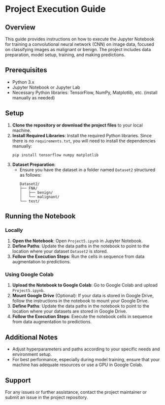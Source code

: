 
# Project Execution Guide

## Overview
This guide provides instructions on how to execute the Jupyter Notebook for training a convolutional neural network (CNN) on image data, focused on classifying images as malignant or benign. The project includes data preparation, model setup, training, and making predictions.

## Prerequisites
- Python 3.x
- Jupyter Notebook or Jupyter Lab
- Necessary Python libraries: TensorFlow, NumPy, Matplotlib, etc. (install manually as needed)

## Setup
1. **Clone the repository or download the project files** to your local machine.
2. **Install Required Libraries**: Install the required Python libraries. Since there is no `requirements.txt`, you will need to install the dependencies manually:
   ```bash
   pip install tensorflow numpy matplotlib
   ```
3. **Dataset Preparation**:
   - Ensure you have the dataset in a folder named `Dataset2` structured as follows:
     ```
     Dataset2/
     ├── FNA/
     │   ├── benign/
     │   └── malignant/
     └── test/
     ```

## Running the Notebook
### Locally
1. **Open the Notebook**: Open `Project5.ipynb` in Jupyter Notebook.
2. **Define Paths**: Update the data paths in the notebook to point to the location where your dataset `Dataset2` is stored.
3. **Follow the Execution Steps**: Run the cells in sequence from data augmentation to predictions.

### Using Google Colab
1. **Upload the Notebook to Google Colab**: Go to Google Colab and upload `Project5.ipynb`.
2. **Mount Google Drive** (Optional): If your data is stored in Google Drive, follow the instructions in the notebook to mount your Google Drive.
3. **Define Paths**: Update the data paths in the notebook to point to the location where your datasets are stored in Google Drive.
4. **Follow the Execution Steps**: Execute the notebook cells in sequence from data augmentation to predictions.

## Additional Notes
- Adjust hyperparameters and paths according to your specific needs and environment setup.
- For best performance, especially during model training, ensure that your machine has adequate resources or use a GPU in Google Colab.

## Support
For any issues or further assistance, contact the project maintainer or submit an issue in the project repository.
